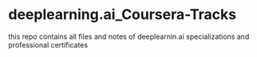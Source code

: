 # deeplearning.ai_Coursera-Tracks
this repo contains all files and notes of deeplearnin.ai specializations and professional certificates
